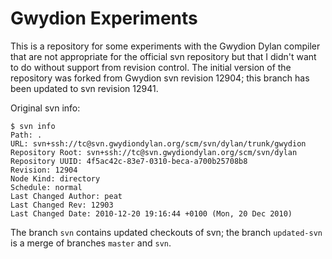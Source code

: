 Gwydion Experiments
===================

This is a repository for some experiments with the Gwydion Dylan
compiler that are not appropriate for the official svn repository but
that I didn't want to do without support from revision control.  The
initial version of the repository was forked from Gwydion svn revision
12904; this branch has been updated to svn revision 12941.

Original svn info:

    $ svn info
    Path: .
    URL: svn+ssh://tc@svn.gwydiondylan.org/scm/svn/dylan/trunk/gwydion
    Repository Root: svn+ssh://tc@svn.gwydiondylan.org/scm/svn/dylan
    Repository UUID: 4f5ac42c-83e7-0310-beca-a700b25708b8
    Revision: 12904
    Node Kind: directory
    Schedule: normal
    Last Changed Author: peat
    Last Changed Rev: 12903
    Last Changed Date: 2010-12-20 19:16:44 +0100 (Mon, 20 Dec 2010)

The branch `svn` contains updated checkouts of svn; the branch
`updated-svn` is a merge of branches `master` and `svn`.

